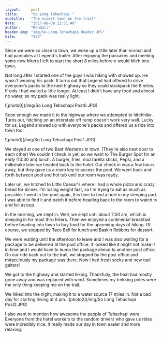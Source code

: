 ```yaml
---
layout:     post
title:      "So Long Tehachapi "
subtitle:   "The nicest town on the trail"
date:       "2017-06-08 22:51:40"
author:     "Randall"
header-img: "img/So-Long-Tehachapi-Header.JPG"
mile:       "583"
---
```

Since we were so close to town, we woke up a little later than normal and had pancakes at Legend's trailer. After enjoying the pancakes and meeting some new hikers I left to start the short 8 miles before e would hitch into town.

Not long after I started one of the guys I was hiking with showed up. He wasn't wearing his pack. It turns out that Legend had offered to drive everyone's packs to the next highway so they could slackpack the 8 miles. If only I had waited a little longer. At least I didn't have any food and almost no water, so my pack was really light.

![photo0](/img/So Long Tehachapi Post0.JPG)

Soon enough we made it to the highway where we attempted to hitchhike. Turns out, hitching on an interstate off ramp doesn't work very well. Lucky for us, Legend showed up with everyone's packs and offered us a ride into town too.

![photo1](/img/So Long Tehachapi Post1.JPG)

We stayed at one of two Best Westerns in town. (They're also next door to each other) We couldn't check in yet, so we went to The Burger Spot for an early (10:30 am) lunch. A burger, fries, mozzarella sticks, Pepsi, and a milkshake later we headed back to the hotel. Our check in was a few hours away, but they gave us a room key to access the pool. We went back and forth between pool and hot tub until our room was ready.

Later on, we hitched to Little Caesar's where I had a whole pizza and crazy bread for dinner. I'm losing weight fast, so I'm trying to eat as much as possible. I went in the pool again, this time to find a hole in my sleeping pad. I was able to find it and patch it before heading back to the room to watch tv and fall asleep.

In the morning, we slept in. Well, we slept until about 7:30 am, which is sleeping in for most thru hikers. Then we enjoyed a continental breakfast before heading into town to buy food for the upcoming days of hiking. Of course, we stopped by Taco Bell for lunch and Baskin Robbins for dessert.

We were waiting until the afternoon to leave and I was also waiting for a package to be delivered at the post office. It looked like it might not make it in time and I would have to bump the package ahead to another post office. On our ride back out to the trail, we stopped by the post office and miraculously my package was there. Now I had fresh socks and new trail gaiters!

We got to the highway and started hiking. Thankfully, the heat had mostly gone away and was replaced with wind. Sometimes my trekking poles were the only thing keeping me on the trail.

We hiked into the night, making it to a water source 17 miles in. Not a bad day for starting hiking at 4 pm.
![photo2](/img/So Long Tehachapi Post2.JPG)

I also want to mention how awesome the people of Tehachapi were. Everyone from the hotel workers to the random drivers who gave us rides were incredibly nice. It really made our day in town easier and more relaxing.
